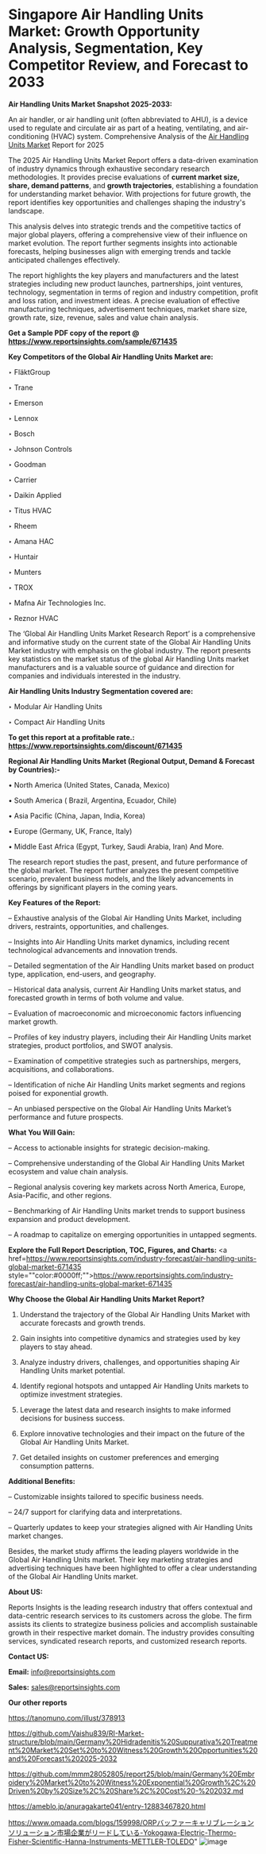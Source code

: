 # Singapore Air Handling Units Market: Growth Opportunity Analysis, Segmentation, Key Competitor Review, and Forecast to 2033

<strong>Air Handling Units Market Snapshot 2025-2033:</strong>

An air handler, or air handling unit (often abbreviated to AHU), is a device used to regulate and circulate air as part of a heating, ventilating, and air-conditioning (HVAC) system. Comprehensive Analysis of the <a href=https://www.reportsinsights.com/sample/671435>Air Handling Units Market</a> Report for 2025

The 2025 Air Handling Units Market Report offers a data-driven examination of industry dynamics through exhaustive secondary research methodologies. It provides precise evaluations of <strong>current market size, share, demand patterns</strong>, and <strong>growth trajectories</strong>, establishing a foundation for understanding market behavior. With projections for future growth, the report identifies key opportunities and challenges shaping the industry's landscape.

This analysis delves into strategic trends and the competitive tactics of major global players, offering a comprehensive view of their influence on market evolution. The report further segments insights into actionable forecasts, helping businesses align with emerging trends and tackle anticipated challenges effectively.

The report highlights the key players and manufacturers and the latest strategies including new product launches, partnerships, joint ventures, technology, segmentation in terms of region and industry competition, profit and loss ration, and investment ideas. A precise evaluation of effective manufacturing techniques, advertisement techniques, market share size, growth rate, size, revenue, sales and value chain analysis.

<strong>Get a Sample PDF copy of the report @ <a href=https://www.reportsinsights.com/sample/671435 style=color:#0000ff;>https://www.reportsinsights.com/sample/671435</a></strong>

<strong>Key Competitors of the Global Air Handling Units Market are:</strong>

‣ FläktGroup

‣ Trane

‣ Emerson

‣ Lennox

‣ Bosch

‣ Johnson Controls

‣ Goodman

‣ Carrier

‣ Daikin Applied

‣ Titus HVAC

‣ Rheem

‣ Amana HAC

‣ Huntair

‣ Munters

‣ TROX

‣ Mafna Air Technologies Inc.

‣ Reznor HVAC

The ‘Global Air Handling Units Market Research Report’ is a comprehensive and informative study on the current state of the Global Air Handling Units Market industry with emphasis on the global industry. The report presents key statistics on the market status of the global Air Handling Units market manufacturers and is a valuable source of guidance and direction for companies and individuals interested in the industry.

<strong>Air Handling Units Industry Segmentation covered are:</strong>

‣ Modular Air Handling Units

‣ Compact Air Handling Units

<strong>To get this report at a profitable rate.: <a href=https://www.reportsinsights.com/discount/671435 style=color:#0000ff;>https://www.reportsinsights.com/discount/671435</a></strong>

<strong>Regional Air Handling Units Market (Regional Output, Demand &amp; Forecast by Countries):-</strong>

• North America (United States, Canada, Mexico)

• South America ( Brazil, Argentina, Ecuador, Chile)

• Asia Pacific (China, Japan, India, Korea)

• Europe (Germany, UK, France, Italy)

• Middle East Africa (Egypt, Turkey, Saudi Arabia, Iran) And More.

The research report studies the past, present, and future performance of the global market. The report further analyzes the present competitive scenario, prevalent business models, and the likely advancements in offerings by significant players in the coming years.

<strong>Key Features of the Report:</strong>

– Exhaustive analysis of the Global Air Handling Units Market, including drivers, restraints, opportunities, and challenges.

– Insights into Air Handling Units market dynamics, including recent technological advancements and innovation trends.

– Detailed segmentation of the Air Handling Units market based on product type, application, end-users, and geography.

– Historical data analysis, current Air Handling Units market status, and forecasted growth in terms of both volume and value.

– Evaluation of macroeconomic and microeconomic factors influencing market growth.

– Profiles of key industry players, including their Air Handling Units market strategies, product portfolios, and SWOT analysis.

– Examination of competitive strategies such as partnerships, mergers, acquisitions, and collaborations.

– Identification of niche Air Handling Units market segments and regions poised for exponential growth.

– An unbiased perspective on the Global Air Handling Units Market’s performance and future prospects.

<strong>What You Will Gain:</strong>

– Access to actionable insights for strategic decision-making.

– Comprehensive understanding of the Global Air Handling Units Market ecosystem and value chain analysis.

– Regional analysis covering key markets across North America, Europe, Asia-Pacific, and other regions.

– Benchmarking of Air Handling Units market trends to support business expansion and product development.

– A roadmap to capitalize on emerging opportunities in untapped segments.

<strong>Explore the Full Report Description, TOC, Figures, and Charts:</strong>
<a href=https://www.reportsinsights.com/industry-forecast/air-handling-units-global-market-671435 style=""color:#0000ff;"">https://www.reportsinsights.com/industry-forecast/air-handling-units-global-market-671435</a>

<strong>Why Choose the Global Air Handling Units Market Report?</strong>

1. Understand the trajectory of the Global Air Handling Units Market with accurate forecasts and growth trends.

2. Gain insights into competitive dynamics and strategies used by key players to stay ahead.

3. Analyze industry drivers, challenges, and opportunities shaping Air Handling Units market potential.

4. Identify regional hotspots and untapped Air Handling Units markets to optimize investment strategies.

5. Leverage the latest data and research insights to make informed decisions for business success.

6. Explore innovative technologies and their impact on the future of the Global Air Handling Units Market.

7. Get detailed insights on customer preferences and emerging consumption patterns.

<strong>Additional Benefits:</strong>

– Customizable insights tailored to specific business needs.

– 24/7 support for clarifying data and interpretations.

– Quarterly updates to keep your strategies aligned with Air Handling Units market changes.

Besides, the market study affirms the leading players worldwide in the Global Air Handling Units market. Their key marketing strategies and advertising techniques have been highlighted to offer a clear understanding of the Global Air Handling Units market.

<strong><strong>About US</strong>:</strong>

Reports Insights is the leading research industry that offers contextual and data-centric research services to its customers across the globe. The firm assists its clients to strategize business policies and accomplish sustainable growth in their respective market domain. The industry provides consulting services, syndicated research reports, and customized research reports.

<strong>Contact US:</strong>

<p class=><b>Email:</b> <a href=mailto:info@reportsinsights.com>info@reportsinsights.com</a></p>
<p class=><b>Sales:</b> <a href=mailto:sales@reportsinsights.com>sales@reportsinsights.com</a></p>

<strong>Our other reports</strong>

<a href=https://tanomuno.com/illust/378913>https://tanomuno.com/illust/378913</a>

<a href=https://github.com/Vaishu839/RI-Market-structure/blob/main/Germany%20Hidradenitis%20Suppurativa%20Treatment%20Market%20Set%20to%20Witness%20Growth%20Opportunities%20and%20Forecast%202025-2032>https://github.com/Vaishu839/RI-Market-structure/blob/main/Germany%20Hidradenitis%20Suppurativa%20Treatment%20Market%20Set%20to%20Witness%20Growth%20Opportunities%20and%20Forecast%202025-2032</a>

<a href=https://github.com/mmm28052805/report25/blob/main/Germany%20Embroidery%20Market%20to%20Witness%20Exponential%20Growth%2C%20Driven%20by%20Size%2C%20Share%2C%20Cost%20-%202032.md>https://github.com/mmm28052805/report25/blob/main/Germany%20Embroidery%20Market%20to%20Witness%20Exponential%20Growth%2C%20Driven%20by%20Size%2C%20Share%2C%20Cost%20-%202032.md</a>

<a href=https://ameblo.jp/anuragakarte041/entry-12883467820.html>https://ameblo.jp/anuragakarte041/entry-12883467820.html</a>

<a href=https://www.omaada.com/blogs/159998/ORPバッファーキャリブレーションソリューション市場企業がリードしている-Yokogawa-Electric-Thermo-Fisher-Scientific-Hanna-Instruments-METTLER-TOLEDO>https://www.omaada.com/blogs/159998/ORPバッファーキャリブレーションソリューション市場企業がリードしている-Yokogawa-Electric-Thermo-Fisher-Scientific-Hanna-Instruments-METTLER-TOLEDO</a>"
![image](https://github.com/user-attachments/assets/e6802064-76c4-4440-a47f-c701d5c11e94)
